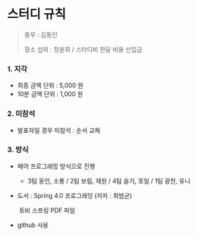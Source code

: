 # 스터디 규칙

> 총무 : 김동인 
>
> 장소 섭외 : 장윤희 / 스터디비 한달 비용 선입금

### 1. 지각

- 최종 금액 단위 : 5,000 원
- 10분 금액 단위 : 1,000 원

### 2. 미참석

- 발표자일 경우 미참석 : 순서 교체

### 3. 방식 

- 페어 프로그래밍 방식으로 진행

  - 3팀 동인, 소룡 / 2팀 보림, 재원 / 4팀 슬기, 호일 / 1팀 광천, 유니

- 도서 : Spring 4.0 프로그래밍 (저자 : 최범균)

  ​	 토비 스프링 PDF 파일

- github 사용

